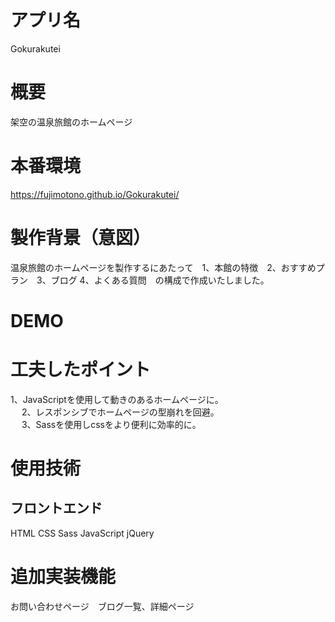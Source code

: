 # アプリ名　
 Gokurakutei

# 概要　
 架空の温泉旅館のホームページ

# 本番環境
 https://fujimotono.github.io/Gokurakutei/

# 製作背景（意図）　
 温泉旅館のホームページを製作するにあたって　1、本館の特徴　2、おすすめプラン　3、ブログ  4、よくある質問　の構成で作成いたしました。 
 
# DEMO


# 工夫したポイント　
  1、JavaScriptを使用して動きのあるホームページに。<br>　
 2、レスポンシブでホームページの型崩れを回避。<br>　
 3、Sassを使用しcssをより便利に効率的に。
 
# 使用技術　
## フロントエンド
 HTML CSS Sass JavaScript jQuery 

# 追加実装機能　
 お問い合わせページ　ブログ一覧、詳細ページ
 
 
 

  
  
  
　

